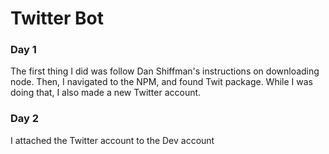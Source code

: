 # Twitter Bot

### Day 1
The first thing I did was follow Dan Shiffman's instructions on downloading node. Then, I navigated to the NPM, and found Twit package. While I was doing that, I also made a new Twitter account. 

### Day 2
I attached the Twitter account to the Dev account
